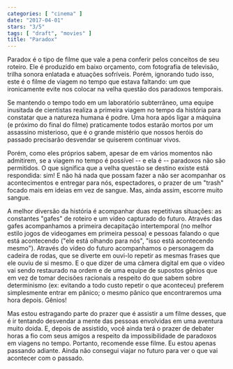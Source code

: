 ```yaml
---
categories: [ "cinema" ]
date: "2017-04-01"
stars: "3/5"
tags: [ "draft", "movies" ]
title: "Paradox"
---
```

Paradox é o tipo de filme que vale a pena conferir pelos conceitos de
seu roteiro. Ele é produzido em baixo orçamento, com fotografia de
televisão, trilha sonora enlatada e atuações sofríveis. Porém,
ignorando tudo isso, este é o filme de viagem no tempo que estava
faltando: um que ironicamente evite nos colocar na velha questão dos
paradoxos temporais.

Se mantendo o tempo todo em um laboratório subterrâneo, uma equipe
inusitada de cientistas realiza a primeira viagem no tempo da história
para constatar que a natureza humana é podre. Uma hora após ligar
a máquina (e próximo do final do filme) praticamente todos estarão
mortos por um assassino misterioso, que é o grande mistério que nossos
heróis do passado precisarão desvendar se quiserem continuar vivos.

Porém, como eles próprios sabem, apesar de em vários momentos não
admitirem, se a viagem no tempo é possível  -- e ela é -- paradoxos
não são permitidos. O que significa que a velha questão se destino
existe está respondida: sim! E não há nada que possam fazer a não
ser acompanhar os acontecimentos e entregar para nós, espectadores,
o prazer de um "trash" focado mais em ideias em vez de sangue. Mas,
ainda assim, escorre muito sangue.

A melhor diversão da história é acompanhar duas repetitivas
situações: as constantes "gafes" de roteiro e um vídeo capturado
do futuro. Através das gafes acompanhamos a primeira decapitação
intertemporal (no melhor estilo jogos de videogames em primeira pessoa)
e pessoas falando o que está acontecendo ("ele está olhando para nós",
"isso está acontecendo mesmo"). Através do vídeo do futuro acompanhamos
o personagem da cadeira de rodas, que se diverte em ouvi-lo repetir as
mesmas frases que ele ouviu de si mesmo. E o que dizer de uma câmera
digital em que o vídeo vai sendo restaurado na ordem e de uma equipe
de supostos gênios que em vez de tomar decisões racionais a respeito
do que sabem sobre determinismo (ex: evitando a todo custo repetir o que
aconteceu) preferem simplesmente entrar em pânico; o mesmo pânico que
encontraremos uma hora depois. Gênios!

Mas estou estragando parte do prazer que é assistir a um filme desses,
que é ir tentando desvendar a mente das pessoas envolvidas em uma
aventura muito doida. E, depois de assistido, você ainda terá o prazer
de debater horas a fio com seus amigos a respeito da impossibilidade de
paradoxos em viagens no tempo. Portanto, recomende esse filme. Eu estou
apenas passando adiante. Ainda não consegui viajar no futuro para ver
o que vai acontecer com o passado.
